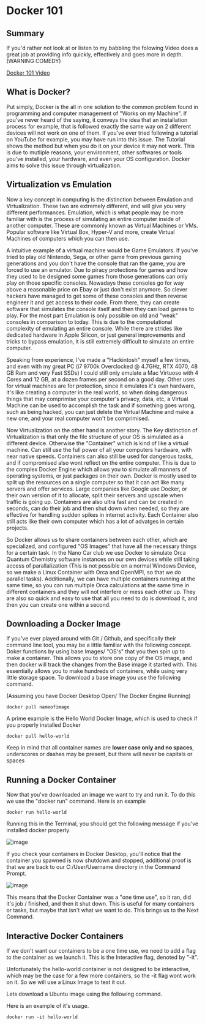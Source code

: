 # Docker 101


## Summary
If you'd rather not look at or listen to my babbling the folowing Video does a great job at providing info quickly, effectively and goes more in depth. (WARNING COMEDY)

[Docker 101 Video](https://www.youtube.com/watch?v=rIrNIzy6U_g)


## What is Docker?

Put simply, Docker is the all in one solution to the common problem found in programming and computer management of "Works on my Machine". If you've never heard of the saying, it conveys the idea that an installation process for example, that is followed exactly the same way on 2 different devices will not work on one of them. If you've ever tried following a tutorial on YouTube for example, you may have run into this issue. The Tutorial shows the method but when you do it on your device it may not work. This is due to mutliple reasons, your environment, other softwares or tools you've installed, your hardware, and even your OS configuration. Docker aims to solve this issue through virtualization.


## Virtualization vs Emulation

Now a key concept in computing is the distinction between Emulation and Virtualization. These two are extremely different, and will give you very different performances. Emulation, which is what people may be more familiar with is the process of simulating an entire computer inside of another computer. These are commonly known as Virtual Machines or VMs. Popular software like Virtual Box, Hyper-V and more, create Virtual Machines of computers which you can then use. 

A intuitive example of a virtual machine would be Game Emulators. If you've tried to play old Nintendo, Sega, or other game from previous gaming generations and you don't have the console that ran the game, you are forced to use an emulator. Due to piracy protections for games and how they used to be designed some games from those generations can only play on those specific consoles. Nowadays these consoles go for way above a reasonable price on Ebay or just don't exist anymore. So clever hackers have managed to get some of these consoles and then reverse engineer it and get access to their code. From there, they can create software that simulates the console itself and then they can load games to play. For the most part Emulation is only possible on old and "weak" consoles in comparison to today. This is due to the computational complexity of emulating an entire console. While there are strides like dedicated hardware in Apple Silicon, or just general improvements and tricks to bypass emulation, it is still extremely difficult to simulate an entire computer. 

Speaking from experience, I've made a "Hackintosh" myself a few times, and even with my great PC (i7 9700k Overclocked @ 4.7GHz, RTX 4070, 48 GB Ram and very Fast SSDs) I could still only emulate a Mac Virtuoso with 4 Cores and 12 GB, at a dozen frames per second on a good day. Other uses for virtual machines are for protection, since it emulates it's own hardware, it's like creating a computer in the real world, so when doing dangerous things that may comprimise your computer's privacy, data, etc, a Virtual Machine can be used to accomplish the task and if something goes wrong, such as being hacked, you can just delete the Virtual Machine and make a new one, and your real computer won't be comprimised.

Now Virtualization on the other hand is another story. The Key distinction of Virtualization is that only the file structure of your OS is simulated as a different device. Otherwise the "Container" which is kind of like a virtual machine. Can still use the full power of all your computers hardware, with near native speeds. Containers can also still be used for dangerous tasks, and if compromised also wont reflect on the entire computer. This is due to the complex Docker Engine which allows you to simulate all manners of operating systems, or just packages on their own. Docker is mostly used to split up the resources on a single computer so that it can act like many servers and offer services. Large companies like Google use Docker, or their own version of it to allocate, split their servers and upscale when traffic is going up. Containers are also ultra fast and can be created in seconds, can do their job and then shut down when needed, so they are effective for handling sudden spikes in internet activity. Each Container also still acts like their own computer which has a lot of advatges in certain projects.

So Docker allows us to share containers between each other, which are specialized, and configured "OS Images" that have all the necessary things for a certain task. In the Nano Car club we use Docker to simulate Orca Quantum Chemistry software instances on our own devices while still taking access of parallalization (This is not possible on a normal Windows Device, so we make a Linux Container with Orca and OpenMPI, so that we do parallel tasks). Additionally, we can have multiple containers running at the same time, so you can run multiple Orca calculations at the same time in different containers and they will not interfere or mess each other up. They are also so quick and easy to use that all you need to do is download it, and then you can create one within a second. 


## Downloading a Docker Image

If you've ever played around with Git / Github, and specifically their command line tool, you may be a little familiar with the following concept. Doker functions by using base Images/ "OS's" that you then spin up to make a container. This allows you to store one copy of the OS image, and then docker will track the changes from the Base image it started with. This essentially allows you to make hundreds of containers, while using very little storage space. To download a base image you use the following command.

(Assuming you have Docker Desktop Open/ The Docker Engine Running)
```
docker pull nameofimage
```

A prime example is the Hello World Docker Image, which is used to check if you properly installed Docker

```
docker pull hello-world
```

Keep in mind that all container names are **lower case only and no spaces**, underscores or dashes may be present, but there will never be capitals or spaces

## Running a Docker Container

Now that you've downloaded an image we want to try and run it. To do this we use the "docker run" command. Here is an example

```
docker run hello-world
```

Running this in the Terminal, you should get the following message if you've installed docker properly

![image](https://github.com/UWFormulaN/Compteam-101/assets/93613553/13725a0d-ebde-48fd-b79e-6658795ec537)

If you check your containers in Docker Desktop, you'll notice that the container you spawned is now shutdown and stopped, additional proof is that we are back to our C:/User/Username directory in the Command Prompt.

![image](https://github.com/UWFormulaN/Compteam-101/assets/93613553/e502bf7c-a2d4-4ea1-ac00-20b87227bb9b)

This means that the Docker Container was a "one time use", so it ran, did it's job / finished, and then it shut down. This is useful for many containers or tasks, but maybe that isn't what we want to do. This brings us to the Next Command.

## Interactive Docker Containers

If we don't want our containers to be a one time use, we need to add a flag to the container as we launch it. This is the Interactive flag, denoted by "-it". 

Unfortunately the hello-world container is not designed to be interactive, which may be the case for a few more containers, so the -it flag wont work on it. So we will use a Linux Image to test it out.

Lets download a Ubuntu image using the following command.

Here is an example of it's usage.




```
docker run -it hello-world
```
